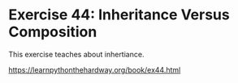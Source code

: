 # Exercise 44: Inheritance Versus Composition

This exercise teaches about inhertiance.

https://learnpythonthehardway.org/book/ex44.html